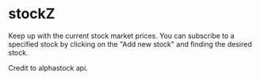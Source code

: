 # stockZ

Keep up with the current stock market prices.
You can subscribe to a specified stock by clicking on the "Add new stock" and finding the desired stock.

Credit to alphastock api.
